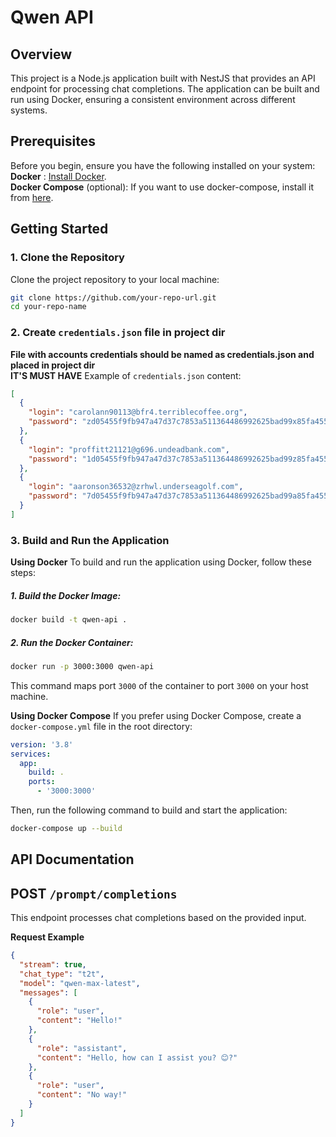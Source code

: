 # Qwen API

## Overview

This project is a Node.js application built with NestJS that provides an API endpoint for processing chat completions. The application can be built and run using Docker, ensuring a consistent environment across different systems.

## Prerequisites

Before you begin, ensure you have the following installed on your system:
**Docker** : [Install Docker](https://docs.docker.com/get-docker/?spm=5aebb161.2f484c1b.0.0.7a037b95QWLwnO).  
**Docker Compose** (optional): If you want to use docker-compose, install it from [here](https://docs.docker.com/compose/install/).

## Getting Started

### 1. Clone the Repository

Clone the project repository to your local machine:

```bash
git clone https://github.com/your-repo-url.git
cd your-repo-name
```

### 2. Create `credentials.json` file in project dir

**File with accounts credentials should be named as credentials.json and placed in project dir**  
**IT'S MUST HAVE**
Example of `credentials.json` content:

```json
[
  {
    "login": "carolann90113@bfr4.terriblecoffee.org",
    "password": "zd05455f9fb947a47d37c7853a511364486992625bad99x85fa4554b2472f81e"
  },
  {
    "login": "proffitt21121@g696.undeadbank.com",
    "password": "1d05455f9fb947a47d37c7853a511364486992625bad99z85fa4554b2472f81e"
  },
  {
    "login": "aaronson36532@zrhwl.underseagolf.com",
    "password": "7d05455f9fb947a47d37c7853a511364486992625bad99a85fa4554b2472f81e"
  }
]
```

### 3. Build and Run the Application

**Using Docker**
To build and run the application using Docker, follow these steps:

##### 1. Build the Docker Image:

```bash
docker build -t qwen-api .
```

##### 2. Run the Docker Container:

```bash
docker run -p 3000:3000 qwen-api
```

This command maps port `3000` of the container to port `3000` on your host machine.

**Using Docker Compose**
If you prefer using Docker Compose, create a `docker-compose.yml` file in the root directory:

```yaml
version: '3.8'
services:
  app:
    build: .
    ports:
      - '3000:3000'
```

Then, run the following command to build and start the application:

```bash
docker-compose up --build
```

## API Documentation

## POST `/prompt/completions`

This endpoint processes chat completions based on the provided input.

**Request Example**

```json
{
  "stream": true,
  "chat_type": "t2t",
  "model": "qwen-max-latest",
  "messages": [
    {
      "role": "user",
      "content": "Hello!"
    },
    {
      "role": "assistant",
      "content": "Hello, how can I assist you? 😊?"
    },
    {
      "role": "user",
      "content": "No way!"
    }
  ]
}
```

